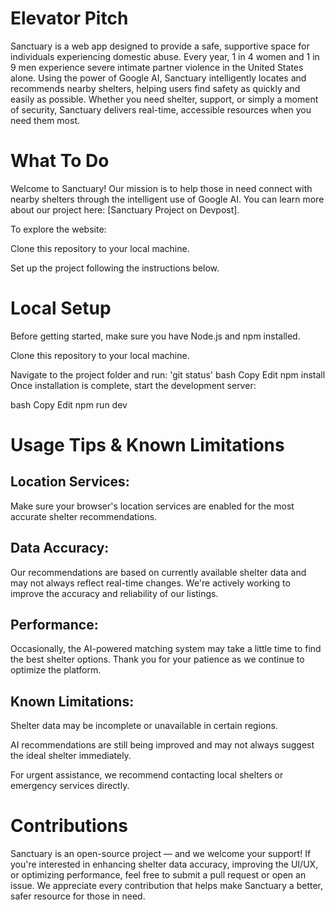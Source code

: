 # Elevator Pitch

Sanctuary is a web app designed to provide a safe, supportive space for individuals experiencing domestic abuse. Every year, 1 in 4 women and 1 in 9 men experience severe intimate partner violence in the United States alone.  Using the power of Google AI, Sanctuary intelligently locates and recommends nearby shelters, helping users find safety as quickly and easily as possible. Whether you need shelter, support, or simply a moment of security, Sanctuary delivers real-time, accessible resources when you need them most.

# What To Do
Welcome to Sanctuary!
Our mission is to help those in need connect with nearby shelters through the intelligent use of Google AI.
You can learn more about our project here: [Sanctuary Project on Devpost].

To explore the website:

Clone this repository to your local machine.

Set up the project following the instructions below.

# Local Setup
Before getting started, make sure you have Node.js and npm installed.

Clone this repository to your local machine.

Navigate to the project folder and run:
'git status'
bash
Copy
Edit
npm install
Once installation is complete, start the development server:

bash
Copy
Edit
npm run dev

# Usage Tips & Known Limitations
## Location Services:
Make sure your browser's location services are enabled for the most accurate shelter recommendations.

## Data Accuracy:
Our recommendations are based on currently available shelter data and may not always reflect real-time changes. We're actively working to improve the accuracy and reliability of our listings.

## Performance:
Occasionally, the AI-powered matching system may take a little time to find the best shelter options. Thank you for your patience as we continue to optimize the platform.

## Known Limitations:

Shelter data may be incomplete or unavailable in certain regions.

AI recommendations are still being improved and may not always suggest the ideal shelter immediately.

For urgent assistance, we recommend contacting local shelters or emergency services directly.

# Contributions
Sanctuary is an open-source project — and we welcome your support!
If you're interested in enhancing shelter data accuracy, improving the UI/UX, or optimizing performance, feel free to submit a pull request or open an issue.
We appreciate every contribution that helps make Sanctuary a better, safer resource for those in need.


